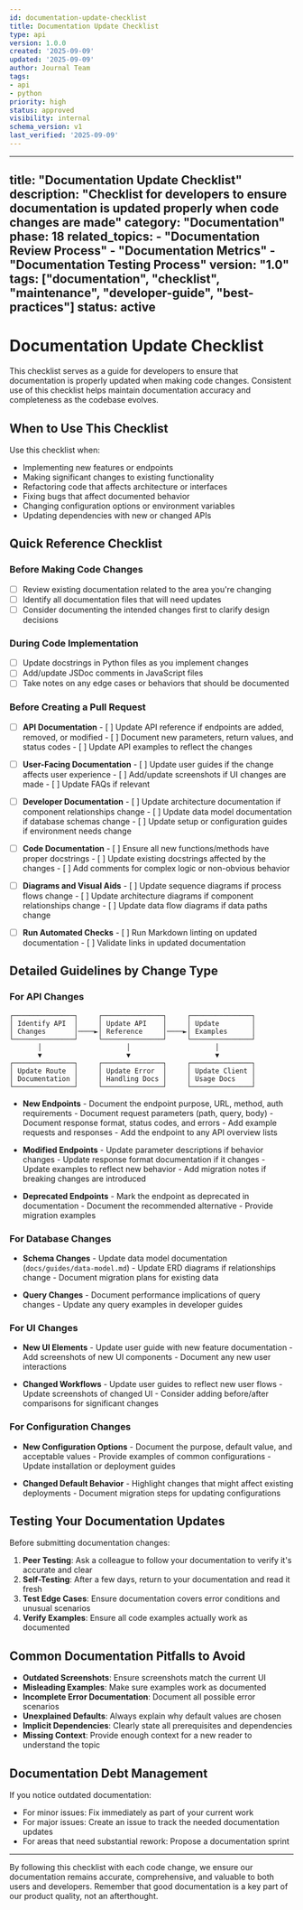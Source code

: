 ```yaml
---
id: documentation-update-checklist
title: Documentation Update Checklist
type: api
version: 1.0.0
created: '2025-09-09'
updated: '2025-09-09'
author: Journal Team
tags:
- api
- python
priority: high
status: approved
visibility: internal
schema_version: v1
last_verified: '2025-09-09'
---
```


***

title: "Documentation Update Checklist"
description: "Checklist for developers to ensure documentation is updated properly when code changes are made"
category: "Documentation"
phase: 18
related\_topics:
\- "Documentation Review Process"
\- "Documentation Metrics"
\- "Documentation Testing Process"
version: "1.0"
tags: \["documentation", "checklist", "maintenance", "developer-guide", "best-practices"]
status: active
--------------

# Documentation Update Checklist

This checklist serves as a guide for developers to ensure that documentation is properly updated when making code changes. Consistent use of this checklist helps maintain documentation accuracy and completeness as the codebase evolves.

## When to Use This Checklist

Use this checklist when:

- Implementing new features or endpoints
- Making significant changes to existing functionality
- Refactoring code that affects architecture or interfaces
- Fixing bugs that affect documented behavior
- Changing configuration options or environment variables
- Updating dependencies with new or changed APIs

## Quick Reference Checklist

### Before Making Code Changes

- [ ] Review existing documentation related to the area you're changing
- [ ] Identify all documentation files that will need updates
- [ ] Consider documenting the intended changes first to clarify design decisions

### During Code Implementation

- [ ] Update docstrings in Python files as you implement changes
- [ ] Add/update JSDoc comments in JavaScript files
- [ ] Take notes on any edge cases or behaviors that should be documented

### Before Creating a Pull Request

- [ ] **API Documentation**
  \- \[ ] Update API reference if endpoints are added, removed, or modified
  \- \[ ] Document new parameters, return values, and status codes
  \- \[ ] Update API examples to reflect the changes

- [ ] **User-Facing Documentation**
  \- \[ ] Update user guides if the change affects user experience
  \- \[ ] Add/update screenshots if UI changes are made
  \- \[ ] Update FAQs if relevant

- [ ] **Developer Documentation**
  \- \[ ] Update architecture documentation if component relationships change
  \- \[ ] Update data model documentation if database schemas change
  \- \[ ] Update setup or configuration guides if environment needs change

- [ ] **Code Documentation**
  \- \[ ] Ensure all new functions/methods have proper docstrings
  \- \[ ] Update existing docstrings affected by the changes
  \- \[ ] Add comments for complex logic or non-obvious behavior

- [ ] **Diagrams and Visual Aids**
  \- \[ ] Update sequence diagrams if process flows change
  \- \[ ] Update architecture diagrams if component relationships change
  \- \[ ] Update data flow diagrams if data paths change

- [ ] **Run Automated Checks**
  \- \[ ] Run Markdown linting on updated documentation
  \- \[ ] Validate links in updated documentation

## Detailed Guidelines by Change Type

### For API Changes

```
┌───────────────┐     ┌───────────────┐     ┌───────────────┐
│ Identify API  │     │ Update API    │     │ Update        │
│ Changes       │────►│ Reference     │────►│ Examples      │
└───────────────┘     └───────────────┘     └───────────────┘
       │                     │                     │
       ▼                     ▼                     ▼
┌───────────────┐     ┌───────────────┐     ┌───────────────┐
│ Update Route  │     │ Update Error  │     │ Update Client │
│ Documentation │     │ Handling Docs │     │ Usage Docs    │
└───────────────┘     └───────────────┘     └───────────────┘
```

- **New Endpoints**
  \- Document the endpoint purpose, URL, method, auth requirements
  \- Document request parameters (path, query, body)
  \- Document response format, status codes, and errors
  \- Add example requests and responses
  \- Add the endpoint to any API overview lists

- **Modified Endpoints**
  \- Update parameter descriptions if behavior changes
  \- Update response format documentation if it changes
  \- Update examples to reflect new behavior
  \- Add migration notes if breaking changes are introduced

- **Deprecated Endpoints**
  \- Mark the endpoint as deprecated in documentation
  \- Document the recommended alternative
  \- Provide migration examples

### For Database Changes

- **Schema Changes**
  \- Update data model documentation (`docs/guides/data-model.md`)
  \- Update ERD diagrams if relationships change
  \- Document migration plans for existing data

- **Query Changes**
  \- Document performance implications of query changes
  \- Update any query examples in developer guides

### For UI Changes

- **New UI Elements**
  \- Update user guide with new feature documentation
  \- Add screenshots of new UI components
  \- Document any new user interactions

- **Changed Workflows**
  \- Update user guides to reflect new user flows
  \- Update screenshots of changed UI
  \- Consider adding before/after comparisons for significant changes

### For Configuration Changes

- **New Configuration Options**
  \- Document the purpose, default value, and acceptable values
  \- Provide examples of common configurations
  \- Update installation or deployment guides

- **Changed Default Behavior**
  \- Highlight changes that might affect existing deployments
  \- Document migration steps for updating configurations

## Testing Your Documentation Updates

Before submitting documentation changes:

1. **Peer Testing**: Ask a colleague to follow your documentation to verify it's accurate and clear
2. **Self-Testing**: After a few days, return to your documentation and read it fresh
3. **Test Edge Cases**: Ensure documentation covers error conditions and unusual scenarios
4. **Verify Examples**: Ensure all code examples actually work as documented

## Common Documentation Pitfalls to Avoid

- **Outdated Screenshots**: Ensure screenshots match the current UI
- **Misleading Examples**: Make sure examples work as documented
- **Incomplete Error Documentation**: Document all possible error scenarios
- **Unexplained Defaults**: Always explain why default values are chosen
- **Implicit Dependencies**: Clearly state all prerequisites and dependencies
- **Missing Context**: Provide enough context for a new reader to understand the topic

## Documentation Debt Management

If you notice outdated documentation:

- For minor issues: Fix immediately as part of your current work
- For major issues: Create an issue to track the needed documentation updates
- For areas that need substantial rework: Propose a documentation sprint

***

By following this checklist with each code change, we ensure our documentation remains accurate, comprehensive, and valuable to both users and developers. Remember that good documentation is a key part of our product quality, not an afterthought.
